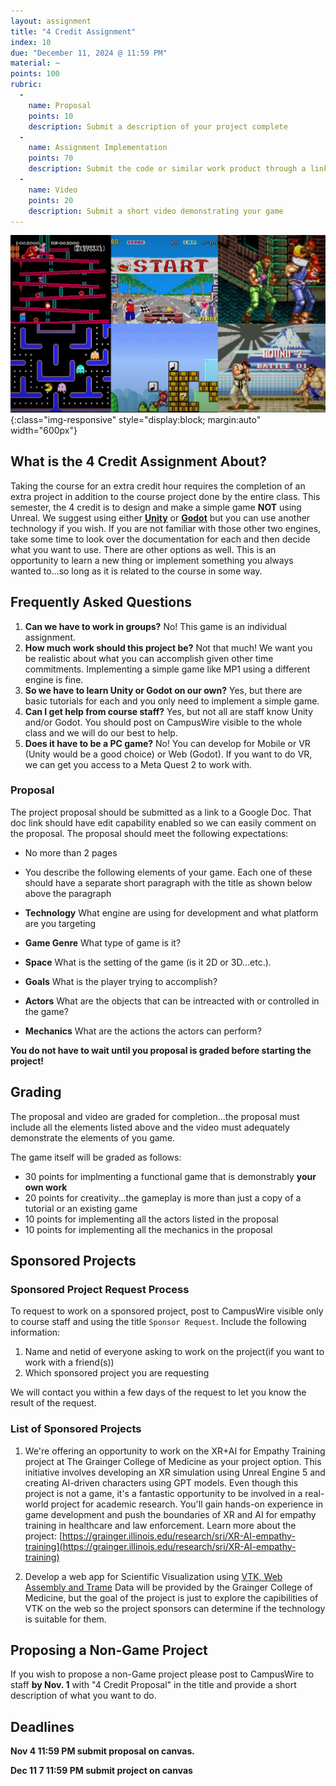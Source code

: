 ```yaml
---
layout: assignment
title: "4 Credit Assignment"
index: 10
due: "December 11, 2024 @ 11:59 PM"
material: ~
points: 100
rubric:
  -
    name: Proposal
    points: 10
    description: Submit a description of your project complete 
  - 
    name: Assignment Implementation
    points: 70
    description: Submit the code or similar work product through a link to a repo or compressed folder 
  -
    name: Video
    points: 20
    description: Submit a short video demonstrating your game
--- 
```

![UE5](/img/retrogames.jpg){:class="img-responsive" style="display:block; margin:auto" width="600px"}
## What is the 4 Credit Assignment About?
Taking the course for an extra credit hour requires the completion of an extra project in addition to the course project done by the entire class. 
This semester, the 4 credit is to design and make a simple game **NOT** using Unreal. We suggest using either **[Unity](https://unity.com/learn)** or **[Godot](https://godotengine.org/)** but
you can use another technology if you wish. If you are not familiar with those other two engines, take some time to look over the documentation for each 
and then decide what you want to use. There are other options as well. This is an opportunity to learn a new thing or implement something you always wanted to...so long as it is related to the course in some way. 

## Frequently Asked Questions
1. **Can we have to work in groups?** No! This game is an individual assignment. 
2. **How much work should this project be?** Not that much! We want you be realistic about what you can accomplish given other time commitments. Implementing a simple game like MP1 using a different engine is fine.
3. **So we have to learn Unity or Godot on our own?** Yes, but there are basic tutorials for each and you only need to implement a simple game.
4. **Can I get help from course staff?** Yes, but not all are staff know Unity and/or Godot. You should post on CampusWire visible to the whole class and we will do our best to help.
5. **Does it have to be a PC game?** No! You can develop for Mobile or VR (Unity would be a good choice) or Web (Godot). If you want to do VR, we can get you access to a Meta Quest 2 to work with.   

### Proposal

The project proposal should be submitted as a link to a Google Doc. That doc link should have edit capability enabled so we can easily comment on the proposal. The proposal should meet the following expectations:
+ No more than 2 pages
+ You describe the following elements of your game. Each one of these should have a separate short paragraph with the title as shown below above the paragraph

+ **Technology** What engine are using for development and what platform are you targeting
+ **Game Genre** What type of game is it?
+ **Space** What is the setting of the game (is it 2D or 3D...etc.).
+ **Goals** What is the player trying to accomplish?
+ **Actors** What are the objects that can be intreacted with or controlled in the game?
+ **Mechanics** What are the actions the actors can perform?
 
**You do not have to wait until you proposal is graded before starting the project!**

## Grading
The proposal and video are graded for completion...the proposal must include all the elements listed above and the video must adequately demonstrate the elements of you game.

The game itself will be graded as follows:
+ 30 points for implmenting a functional game that is demonstrably **your own work**
+ 20 points for creativity...the gameplay is more than just a copy of a tutorial or an existing game
+ 10 points for implementing all the actors listed in the proposal
+ 10 points for implementing all the mechanics in the proposal 

## Sponsored Projects

### Sponsored Project Request Process
To request to work on a sponsored project, post to CampusWire visible only to course staff and using the title `Sponsor Request`. Include the following information:
1. Name and netid of everyone asking to work on the project(if you want to work with a friend(s))
2. Which sponsored project you are requesting

We will contact you within a few days of the request to let you know the result of the request.

### List of Sponsored Projects

1. We're offering an opportunity to work on the XR+AI for Empathy Training project at The Grainger College of Medicine as your project option. This initiative involves developing an XR simulation using Unreal Engine 5 and creating AI-driven characters using GPT models. Even though this project is not a game, it's a fantastic opportunity to be involved in a real-world project for academic research. You'll gain hands-on experience in game development and push the boundaries of XR and AI for empathy training in healthcare and law enforcement.
Learn more about the project: [https://grainger.illinois.edu/research/sri/XR-AI-empathy-training](https://grainger.illinois.edu/research/sri/XR-AI-empathy-training)

2. Develop a web app for Scientific Visualization using [VTK, Web Assembly and Trame](https://www.kitware.com/vtk-wasm-and-its-trame-integration/) Data will be provided by the Grainger College of Medicine, but the goal of the project is just to explore the capibilities of VTK on the web so the project sponsors can determine if the technology is suitable for them. 

## Proposing a Non-Game Project ##

If you wish to propose a non-Game project please post to CampusWire to staff **by Nov. 1** with "4 Credit Proposal" in the title and provide a short description of what you want to do.

## Deadlines
 
**Nov 4 11:59 PM submit proposal on canvas.**

**Dec 11 7 11:59 PM submit project on canvas**



